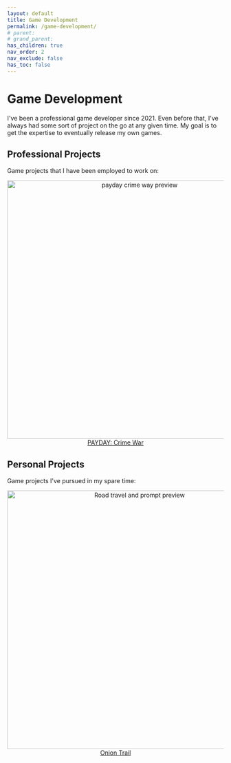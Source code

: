 ```yaml
---
layout: default
title: Game Development
permalink: /game-development/
# parent: 
# grand_parent: 
has_children: true
nav_order: 2
nav_exclude: false
has_toc: false
---
```


# Game Development
I've been a professional game developer since 2021. Even before that, I've always had some sort of project on the go at any given time. My goal is to get the expertise to eventually release my own games. 

## Professional Projects
Game projects that I have been employed to work on:

<p align="center">
  <a href="/game-development/payday-crime-war">
    <img src="/assets/images/payday-crime-war/payday-crime-war-logo.gif" alt="payday crime way preview" width="600" />
  </a>
  <br />
  <a href="/game-development/payday-crime-war">PAYDAY: Crime War</a>
</p>

## Personal Projects
Game projects I've pursued in my spare time:

<p align="center">
  <a href="/game-development/onion-trail">
    <img src="/assets/images/onion-trail/oregon-trail-system/basic-prompts.gif" alt="Road travel and prompt preview" width="600" />
  </a>
  <br />
  <a href="/game-development/onion-trail">Onion Trail</a>
</p>